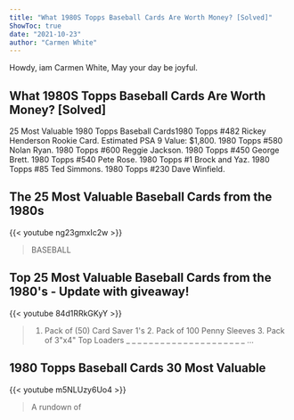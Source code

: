 ```yaml
---
title: "What 1980S Topps Baseball Cards Are Worth Money? [Solved]"
ShowToc: true 
date: "2021-10-23"
author: "Carmen White" 
---
```


Howdy, iam Carmen White, May your day be joyful.
## What 1980S Topps Baseball Cards Are Worth Money? [Solved]
 25 Most Valuable 1980 Topps Baseball Cards1980 Topps #482 Rickey Henderson Rookie Card. Estimated PSA 9 Value: $1,800. 
 1980 Topps #580 Nolan Ryan. 
 1980 Topps #600 Reggie Jackson. 
 1980 Topps #450 George Brett. 
 1980 Topps #540 Pete Rose. 
 1980 Topps #1 Brock and Yaz. 
 1980 Topps #85 Ted Simmons. 
 1980 Topps #230 Dave Winfield.

## The 25 Most Valuable Baseball Cards from the 1980s
{{< youtube ng23gmxIc2w >}}
>BASEBALL

## Top 25 Most Valuable Baseball Cards from the 1980's - Update with giveaway!
{{< youtube 84d1RRkGKyY >}}
>1. Pack of (50) Card Saver 1's 2. Pack of 100 Penny Sleeves 3. Pack of 3"x4" Top Loaders _ _ _ _ _ _ _ _ _ _ _ _ _ _ _ _ _ _ _ _ _ ...

## 1980 Topps Baseball Cards 30 Most Valuable
{{< youtube m5NLUzy6Uo4 >}}
>A rundown of 

